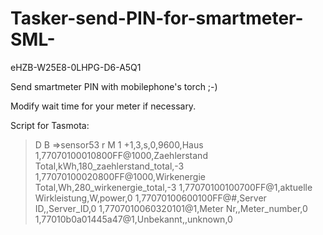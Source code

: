 # Tasker-send-PIN-for-smartmeter-SML-
eHZB-W25E8-0LHPG-D6-A5Q1

Send smartmeter PIN with mobilephone's torch ;-)

Modify wait time for your meter if necessary.


Script for Tasmota:
>D
>B
=>sensor53 r
>M 1
+1,3,s,0,9600,Haus
1,77070100010800FF@1000,Zaehlerstand Total,kWh,180_zaehlerstand_total,-3
1,77070100020800FF@1000,Wirkenergie Total,Wh,280_wirkenergie_total,-3
1,77070100100700FF@1,aktuelle Wirkleistung,W,power,0
1,77070100600100FF@#,Server ID,,Server_ID,0
1,7707010060320101@1,Meter Nr,,Meter_number,0
1,77010b0a01445a47@1,Unbekannt,,unknown,0
#

